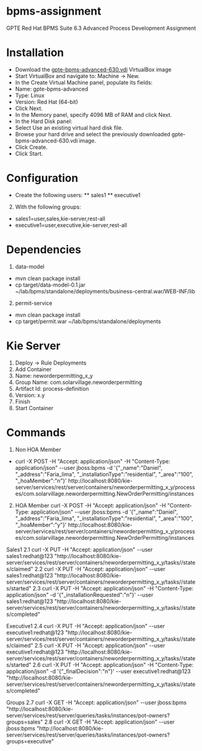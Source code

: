# bpms-assignment
GPTE Red Hat BPMS Suite 6.3 Advanced Process Development Assignment

Installation
============
* Download the [gpte-bpms-advanced-630.vdi](https://drive.google.com/open?id=0B8mmXW6hJKdiaVpndWxFV3Nmbkk) VirtualBox image
* Start VirtualBox and navigate to: Machine → New.
* In the Create Virtual Machine panel, populate its fields:
* Name: gpte-bpms-advanced
* Type: Linux
* Version: Red Hat (64-bit)
* Click Next.
* In the Memory panel, specify 4096 MB of RAM and click Next.
* In the Hard Disk panel:
* Select Use an existing virtual hard disk file.
* Browse your hard drive and select the previously downloaded gpte-bpms-advanced-630.vdi image.
* Click Create.
* Click Start.

Configuration
=============
* Create the following users:
** sales1
** executive1

2. With the following groups:
* sales1=user,sales,kie-server,rest-all
* executive1=user,executive,kie-server,rest-all

Dependencies
============
1. data-model
* mvn clean package install
* cp target/data-model-0.1.jar ~/lab/bpms/standalone/deployments/business-central.war/WEB-INF/lib

2. permit-service
* mvn clean package install
* cp target/permit.war ~/lab/bpms/standalone/deployments

Kie Server
==========
1. Deploy -> Rule Deployments
2. Add Container
3. Name: neworderpermitting_x_y
4. Group Name: com.solarvillage.neworderpermitting
5. Artifact Id: process-definition
6. Version: x.y
7. Finish
8. Start Container

Commands
========
1. Non HOA Member
- curl -X POST -H "Accept: application/json" -H "Content-Type: application/json" --user jboss:bpms -d '{"_name":"Daniel", "_address":"Faria_lima", "_installationType":"residential", "_area":"100", "_hoaMember":"n"}' http://localhost:8080/kie-server/services/rest/server/containers/neworderpermitting_x_y/processes/com.solarvillage.neworderpermitting.NewOrderPermitting/instances

2. HOA Member
curl -X POST -H "Accept: application/json" -H "Content-Type: application/json" --user jboss:bpms -d '{"_name":"Daniel", "_address":"Faria_lima", "_installationType":"residential", "_area":"100", "_hoaMember":"y"}' http://localhost:8080/kie-server/services/rest/server/containers/neworderpermitting_x_y/processes/com.solarvillage.neworderpermitting.NewOrderPermitting/instances

Sales1
2.1 curl -X PUT -H "Accept: application/json" --user sales1:redhat@123 "http://localhost:8080/kie-server/services/rest/server/containers/neworderpermitting_x_y/tasks/<ID>/states/claimed"
2.2 curl -X PUT -H "Accept: application/json" --user sales1:redhat@123 "http://localhost:8080/kie-server/services/rest/server/containers/neworderpermitting_x_y/tasks/<ID>/states/started"
2.3 curl -X PUT -H "Accept: application/json" -H "Content-Type: application/json" -d '{"_installationRequested":"n"}' --user sales1:redhat@123 "http://localhost:8080/kie-server/services/rest/server/containers/neworderpermitting_x_y/tasks/<ID>/states/completed"

Executive1
2.4 curl -X PUT -H "Accept: application/json" --user executive1:redhat@123 "http://localhost:8080/kie-server/services/rest/server/containers/neworderpermitting_x_y/tasks/<ID>/states/claimed"
2.5 curl -X PUT -H "Accept: application/json" --user executive1:redhat@123 "http://localhost:8080/kie-server/services/rest/server/containers/neworderpermitting_x_y/tasks/<ID>/states/started"
2.6 curl -X PUT -H "Accept: application/json" -H "Content-Type: application/json" -d '{"_finalDecision":"n"}' --user executive1:redhat@123 "http://localhost:8080/kie-server/services/rest/server/containers/neworderpermitting_x_y/tasks/<ID>/states/completed"

Groups
2.7 curl -X GET -H "Accept: application/json" --user jboss:bpms "http://localhost:8080/kie-server/services/rest/server/queries/tasks/instances/pot-owners?groups=sales"
2.8 curl -X GET -H "Accept: application/json" --user jboss:bpms "http://localhost:8080/kie-server/services/rest/server/queries/tasks/instances/pot-owners?groups=executive"



